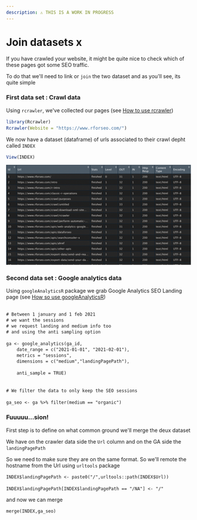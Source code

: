 ```yaml
---
description: ⚠️ THIS IS A WORK IN PROGRESS
---
```


# Join datasets x

If you have crawled your website, it might be quite nice to check which of these pages got some SEO traffic. 

To do that we'll need to link or `join` the two dataset and as you'll see, its quite simple

### First data set : Crawl data

Using `rcrawler`, we've collected our pages  \(see [How to use rcrawler](../crawl/rcrawler.md)\)

```r
library(Rcrawler)
Rcrawler(Website = "https://www.rforseo.com/")
```

We now have a dataset \(dataframe\) of urls associated to their crawl depht called `INDEX`

```r
View(INDEX)
```

![second column is the url](../.gitbook/assets/screenshot-2021-04-21-at-11.11.18-pm.png)

### Second data set : Google analytics data

Using `googleAnalyticsR` package we grab Google Analytics SEO Landing page \(see [How so use googleAnalyticsR](../apis/web-analytics-google-analytics.md)\)

```text

# Between 1 january and 1 feb 2021
# we want the sessions
# we request landing and medium info too 
# and using the anti sampling option

ga <- google_analytics(ga_id, 
    date_range = c("2021-01-01", "2021-02-01"),
    metrics = "sessions",
    dimensions = c("medium","landingPagePath"),

    anti_sample = TRUE)


# We filter the data to only keep the SEO sessions

ga_seo <- ga %>% filter(medium == "organic")
```

### Fuuuuu...sion!

First step is to define on what common ground we'll merge the deux dataset

We have on the crawler data side the `Url` column and on the GA side the `landingPagePath`

So we need to make sure they are on the same format. So we'll remote the hostname from the Url using `urltools` package

```text
INDEX$landingPagePath <- paste0("/",urltools::path(INDEX$Url))

INDEX$landingPagePath[INDEX$landingPagePath == "/NA"] <- "/"
```

and now we can merge

```text
merge(INDEX,ga_seo)
```



